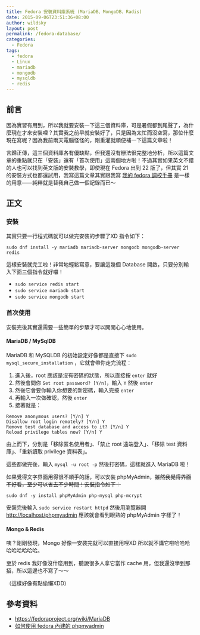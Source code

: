 ```yaml
---
title: Fedora 安裝資料庫系統 (MariaDB、MongoDB、Radis)
date: 2015-09-06T23:51:36+08:00
author: wildsky
layout: post
permalink: /fedora-database/
categories:
  - Fedora
tags:
  - fedora
  - Linux
  - mariadb
  - mongodb
  - mysqldb
  - redis
---
```


## 前言

因為實習有用到，所以我就要安裝一下這三個資料庫，可是暑假都到尾聲了，為什麼現在才來安裝哩？其實我之前早就安裝好了，只是因為太忙而沒空寫，那位什麼現在寫呢？因為我前兩天電腦怪怪的，剛重灌就順便補一下這篇文章啦！

言歸正傳，這三個資料庫各有優缺點，但我還沒有辦法很完整地分析，所以這篇文章的重點就只在「安裝」還有「首次使用」這兩個地方啦！不過其實如果英文不錯的人也可以找到英文版的安裝教學，即使現在 Fedora 出到 22 版了，但其實 21 的安裝方式也都還試用，我寫這篇文章其實跟我寫 [我的 fedora 調校手冊](http://blog.wildsky.cc/tune-my-fedora/) 是一樣的用意——純粹就是替我自己做一個記錄而已～

## 正文

### 安裝

其實只要一行程式碼就可以做完安裝的步驟了XD 指令如下：

`sudo dnf install -y mariadb mariadb-server mongodb mongodb-server redis`

這樣安裝就完工啦！非常地輕鬆寫意，要讓這幾個 Database 開啟，只要分別輸入下面三個指令就好囉！

- `sudo service redis start`
- `sudo service mariadb start`
- `sudo service mongodb start`

### 首次使用

安裝完後其實還需要一些簡單的步驟才可以開開心心地使用。

#### MariaDB / MySqlDB

MariaDB 和 MySQLDB 的初始設定好像都是直接下 `sudo mysql_secure_installation` ，它就會帶你走完流程：

1. 進入後，root 應該是沒有密碼的狀態，所以直接按 `enter` 就好
2. 然後會問你 `Set root password? [Y/n]`，輸入 `Y` 然後 `enter`
3. 然後它會要你輸入你想要的新密碼，輸入完按 `enter`
4. 再輸入一次做確認，然後 `enter`
5. 接著就是：

```
Remove anonymous users? [Y/n] Y
Disallow root login remotely? [Y/n] Y
Remove test database and access to it? [Y/n] Y
Reload privilege tables now? [Y/n] Y
```
由上而下，分別是「移除匿名使用者」、「禁止 root 遠端登入」、「移除 test 資料庫」、「重新讀取 privilege 資料表」。

這些都做完後，輸入 `mysql -u root -p` 然後打密碼，這樣就進入 MariaDB 啦！

如果覺得文字界面用得很不順手的話，可以安裝 phpMyAdmin，<del>雖然我覺得界面不好看，至少可以省去不少時間！安裝指令如下：

`sudo dnf -y install phpMyAdmin php-mysql php-mcrypt`

安裝完後輸入 `sudo service restart httpd` 然後用瀏覽器開 <http://localhost/phpmyadmin> 應該就會看到眼熟的 phpMyAdmin 字樣了！

#### Mongo & Redis

咦？剛剛發現，Mongo 好像一安裝完就可以直接用哩XD 所以就不講它啦哈哈哈哈哈哈哈哈哈。

至於 redis 我好像沒什麼用到，聽說很多人拿它當作 cache 用，但我還沒學到那招，所以這邊也不寫了～～

（這樣好像有點偷懶XDD）

## 參考資料

- <https://fedoraproject.org/wiki/MariaDB>
- [如何使用 fedora 內建的 phpmyadmin](http://bug-note.blogspot.tw/2011/10/fedoraphpmyadmin.html)

